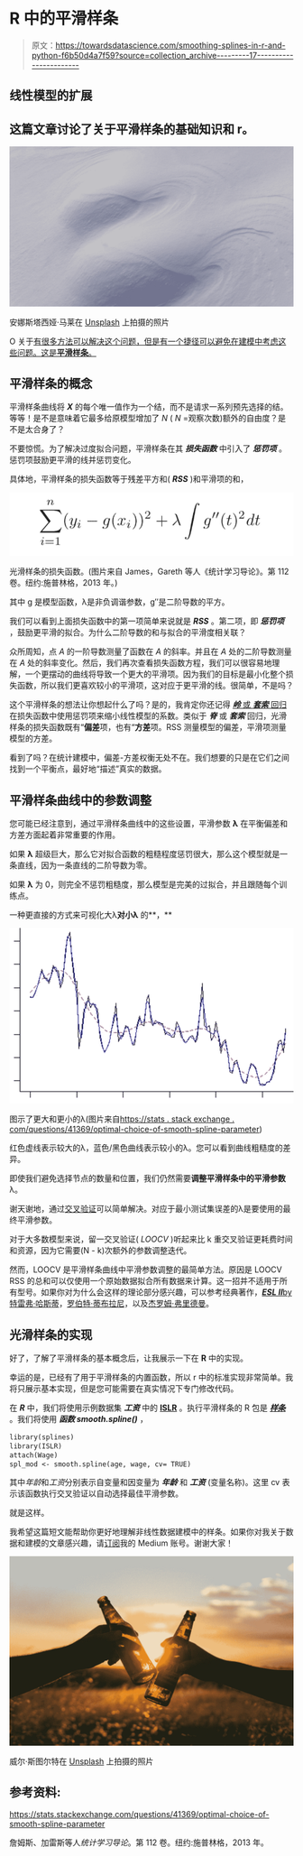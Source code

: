 # R 中的平滑样条

> 原文：<https://towardsdatascience.com/smoothing-splines-in-r-and-python-f6b50d4a7f59?source=collection_archive---------17----------------------->

## 线性模型的扩展

## 这篇文章讨论了关于平滑样条的基础知识和 r。

![](img/eb1aaa12483b820663b719677e95d8fd.png)

安娜斯塔西娅·马莱在 [Unsplash](https://unsplash.com?utm_source=medium&utm_medium=referral) 上拍摄的照片

O 关于[有很多方法可以解决这个问题，但是有一个捷径可以避免在建模中考虑这些问题。这是**平滑样条**。](/regression-splines-in-r-and-python-cfba3e628bcd)

## 平滑样条的概念

平滑样条曲线将 ***X*** 的每个唯一值作为一个结，而不是请求一系列预先选择的结。等等！是不是意味着它最多给原模型增加了 *N* ( *N* =观察次数)额外的自由度？是不是太合身了？

不要惊慌。为了解决过度拟合问题，平滑样条在其 ***损失函数*** 中引入了 ***惩罚项*** 。惩罚项鼓励更平滑的线并惩罚变化。

具体地，平滑样条的损失函数等于残差平方和( ***RSS*** )和平滑项的和，

![](img/483510e0f0cf16de1bbe68fada4b3066.png)

光滑样条的损失函数。(图片来自 James，Gareth 等人《统计学习导论》。第 112 卷。纽约:施普林格，2013 年。)

其中 g 是模型函数，λ是非负调谐参数，g′′是二阶导数的平方。

我们可以看到上面损失函数中的第一项简单来说就是 ***RSS*** 。第二项，即 ***惩罚项*** ，鼓励更平滑的拟合。为什么二阶导数的和与拟合的平滑度相关联？

众所周知，点 *A* 的一阶导数测量了函数在 *A* 的斜率。并且在 *A* 处的二阶导数测量在 *A* 处的斜率变化。然后，我们再次查看损失函数方程，我们可以很容易地理解，一个更摆动的曲线将导致一个更大的平滑项。因为我们的目标是最小化整个损失函数，所以我们更喜欢较小的平滑项，这对应于更平滑的线。很简单，不是吗？

这个平滑样条的想法让你想起什么了吗？是的，我肯定你还记得 [***岭*** 或 ***套索*** 回归](/a-practical-suggestion-in-linear-regression-cb639fd5ccdb)在损失函数中使用惩罚项来缩小线性模型的系数。类似于 ***脊*** 或 ***套索*** 回归，光滑样条的损失函数既有“**偏差**项，也有“**方差**项。RSS 测量模型的偏差，平滑项测量模型的方差。

看到了吗？在统计建模中，偏差-方差权衡无处不在。我们想要的只是在它们之间找到一个平衡点，最好地“描述”真实的数据。

## 平滑样条曲线中的参数调整

您可能已经注意到，通过平滑样条曲线中的这些设置，平滑参数 **λ** 在平衡偏差和方差方面起着非常重要的作用。

如果 **λ** 超级巨大，那么它对拟合函数的粗糙程度惩罚很大，那么这个模型就是一条直线，因为一条直线的二阶导数为零。

如果 **λ** 为 0，则完全不惩罚粗糙度，那么模型是完美的过拟合，并且跟随每个训练点。

一种更直接的方式来可视化大λ**对小λ** 的**，**

![](img/e05e409e885864149ed25f65ba7a19d3.png)

图示了更大和更小的λ(图片来自[https://stats . stack exchange . com/questions/41369/optimal-choice-of-smooth-spline-parameter](https://stats.stackexchange.com/questions/41369/optimal-choice-of-smooth-spline-parameter))

红色虚线表示较大的λ，蓝色/黑色曲线表示较小的λ。您可以看到曲线粗糙度的差异。

即使我们避免选择节点的数量和位置，我们仍然需要**调整平滑样条中的平滑参数** λ。

谢天谢地，通过[交叉验证](/end-to-end-project-of-game-prediction-based-on-lebrons-stats-using-three-machine-learning-models-38c20f49af5f)可以简单解决。对应于最小测试集误差的λ是要使用的最终平滑参数。

对于大多数模型来说，留一交叉验证( *LOOCV* )听起来比 k 重交叉验证更耗费时间和资源，因为它需要(N - k)次额外的参数调整迭代。

然而，LOOCV 是平滑样条曲线中平滑参数调整的最简单方法。原因是 LOOCV RSS 的总和可以仅使用一个原始数据拟合所有数据来计算。这一招并不适用于所有型号。如果你对为什么会这样的理论部分感兴趣，可以参考经典著作，[***ESL II***by](https://web.stanford.edu/~hastie/ElemStatLearn/printings/ESLII_print12_toc.pdf)[特雷弗·哈斯蒂](http://www-stat.stanford.edu/~hastie/)，[罗伯特·蒂布拉尼](http://www-stat.stanford.edu/~tibs/)，以及[杰罗姆·弗里德曼](http://www-stat.stanford.edu/~jhf)。

## 光滑样条的实现

好了，了解了平滑样条的基本概念后，让我展示一下在 **R** 中的实现。

幸运的是，已经有了用于平滑样条的内置函数，所以 r 中的标准实现非常简单。我将只展示基本实现，但是您可能需要在真实情况下专门修改代码。

在 ***R*** 中，我们将使用示例数据集 ***工资*** 中的 [**ISLR**](https://www.statlearning.com/) 。执行平滑样条的 R 包是 [***样条***](https://www.rdocumentation.org/packages/splines/versions/3.6.2) 。我们将使用 ***函数 smooth.spline()*** ，

```
library(splines)
library(ISLR)
attach(Wage)
spl_mod <- smooth.spline(age, wage, cv= TRUE) 
```

其中*年龄*和*工资*分别表示自变量和因变量为 ***年龄*** 和 ***工资*** (变量名称)。这里 cv 表示该函数执行交叉验证以自动选择最佳平滑参数。

就是这样。

我希望这篇短文能帮助你更好地理解非线性数据建模中的样条。如果你对我关于数据和建模的文章感兴趣，请[订阅](https://jianan-lin.medium.com/subscribe)我的 Medium 账号。谢谢大家！

![](img/c8fa8f80ed813d9101d685350c44e08e.png)

威尔·斯图尔特在 [Unsplash](https://unsplash.com?utm_source=medium&utm_medium=referral) 上拍摄的照片

## 参考资料:

<https://stats.stackexchange.com/questions/41369/optimal-choice-of-smooth-spline-parameter>  

詹姆斯、加雷斯等人*统计学习导论*。第 112 卷。纽约:施普林格，2013 年。